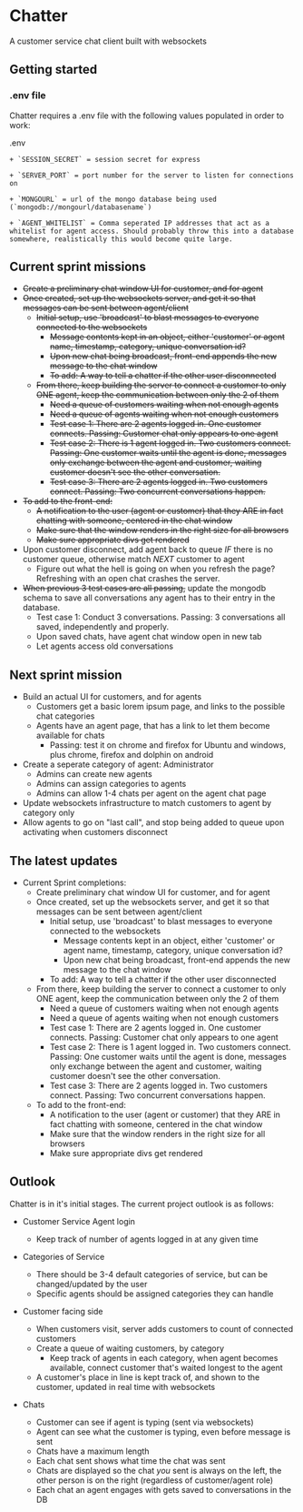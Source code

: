 # Chatter
A customer service chat client built with websockets

## Getting started

### .env file

Chatter requires a .env file with the following values populated in order to work:

.env

    + `SESSION_SECRET` = session secret for express

    + `SERVER_PORT` = port number for the server to listen for connections on

    + `MONGOURL` = url of the mongo database being used (`mongodb://mongourl/databasename`)

    + `AGENT_WHITELIST` = Comma seperated IP addresses that act as a whitelist for agent access. Should probably throw this into a database somewhere, realistically this would become quite large.


## Current sprint missions

+ ~~Create a preliminary chat window UI for customer, and for agent~~
+ ~~Once created, set up the websockets server, and get it so that messages can be sent between agent/client~~
    + ~~Initial setup, use 'broadcast' to blast messages to everyone connected to the websockets~~
        + ~~Message contents kept in an object, either 'customer' or agent name, timestamp, category, unique conversation id?~~
        + ~~Upon new chat being broadcast, front-end appends the new message to the chat window~~
        + ~~To add: A way to tell a chatter if the other user disconnected~~
    + ~~From there, keep building the server to connect a customer to only ONE agent, keep the communication between only the 2 of them~~
        + ~~Need a queue of customers waiting when not enough agents~~
        + ~~Need a queue of agents waiting when not enough customers~~
        + ~~Test case 1: There are 2 agents logged in. One customer connects. Passing: Customer chat only appears to one agent~~
        + ~~Test case 2: There is 1 agent logged in. Two customers connect. Passing: One customer waits until the agent is done, messages only exchange between the agent and customer, waiting customer doesn't see the other conversation.~~
        + ~~Test case 3: There are 2 agents logged in. Two customers connect. Passing: Two concurrent conversations happen.~~
+ ~~To add to the front-end:~~
    + ~~A notification to the user (agent or customer) that they ARE in fact chatting with someone, centered in the chat window~~
    + ~~Make sure that the window renders in the right size for all browsers~~
    + ~~Make sure appropriate divs get rendered~~
+ Upon customer disconnect, add agent back to queue _IF_ there is no customer queue, otherwise match _NEXT_ customer to agent
    + Figure out what the hell is going on when you refresh the page? Refreshing with an open chat crashes the server.
+ ~~When previous 3 test cases are all passing,~~ update the mongodb schema to save all conversations any agent has to their entry in the database.
    + Test case 1: Conduct 3 conversations. Passing: 3 conversations all saved, independently and properly.
    + Upon saved chats, have agent chat window open in new tab
    + Let agents access old conversations

## Next sprint mission

+ Build an actual UI for customers, and for agents
    + Customers get a basic lorem ipsum page, and links to the possible chat categories
    + Agents have an agent page, that has a link to let them become available for chats
        + Passing: test it on chrome and firefox for Ubuntu and windows, plus chrome, firefox and dolphin on android
+ Create a seperate category of agent: Administrator
    + Admins can create new agents
    + Admins can assign categories to agents
    + Admins can allow 1-4 chats per agent on the agent chat page
+ Update websockets infrastructure to match customers to agent by category only
+ Allow agents to go on "last call", and stop being added to queue upon activating when customers disconnect

## The latest updates

+ Current Sprint completions:
    + Create preliminary chat window UI for customer, and for agent
    + Once created, set up the websockets server, and get it so that messages can be sent between agent/client
        + Initial setup, use 'broadcast' to blast messages to everyone connected to the websockets
            + Message contents kept in an object, either 'customer' or agent name, timestamp, category, unique conversation id?
            + Upon new chat being broadcast, front-end appends the new message to the chat window
        + To add: A way to tell a chatter if the other user disconnected
    + From there, keep building the server to connect a customer to only ONE agent, keep the communication between only the 2 of them
        + Need a queue of customers waiting when not enough agents
        + Need a queue of agents waiting when not enough customers
        + Test case 1: There are 2 agents logged in. One customer connects. Passing: Customer chat only appears to one agent
        + Test case 2: There is 1 agent logged in. Two customers connect. Passing: One customer waits until the agent is done, messages only exchange between the agent and customer, waiting customer doesn't see the other conversation.
        + Test case 3: There are 2 agents logged in. Two customers connect. Passing: Two concurrent conversations happen.
    + To add to the front-end:
        + A notification to the user (agent or customer) that they ARE in fact chatting with someone, centered in the chat window
        + Make sure that the window renders in the right size for all browsers
        + Make sure appropriate divs get rendered
## Outlook

Chatter is in it's initial stages. The current project outlook is as follows:

+ Customer Service Agent login
  + Keep track of number of agents logged in at any given time
  
+ Categories of Service
  + There should be 3-4 default categories of service, but can be changed/updated by the user
  + Specific agents should be assigned categories they can handle
  
+ Customer facing side
  + When customers visit, server adds customers to count of connected customers
  + Create a queue of waiting customers, by category
    + Keep track of agents in each category, when agent becomes available, connect customer that's waited longest to the agent
  + A customer's place in line is kept track of, and shown to the customer, updated in real time with websockets
 
+ Chats
  + Customer can see if agent is typing (sent via websockets)
  + Agent can see what the customer is typing, even before message is sent
  + Chats have a maximum length
  + Each chat sent shows what time the chat was sent
  + Chats are displayed so the chat *you* sent is always on the left, the other person is on the right (regardless of customer/agent  role)
  + Each chat an agent engages with gets saved to conversations in the DB
